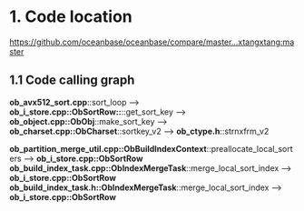 # 1. Code location

https://github.com/oceanbase/oceanbase/compare/master...xtangxtang:master

## 1.1 Code calling graph
**ob_avx512_sort.cpp**::sort_loop --> **ob_i_store.cpp::ObSortRow::**::get_sort_key --> **ob_object.cpp::ObObj**::make_sort_key --> **ob_charset.cpp::ObCharset**::sortkey_v2 --> **ob_ctype.h**::strnxfrm_v2

**ob_partition_merge_util.cpp::ObBuildIndexContext**::preallocate_local_sorters --> **ob_i_store.cpp::ObSortRow**
**ob_build_index_task.cpp::ObIndexMergeTask**::merge_local_sort_index  --> **ob_i_store.cpp::ObSortRow**
**ob_build_index_task.h::ObIndexMergeTask**::merge_local_sort_index --> **ob_i_store.cpp::ObSortRow**
